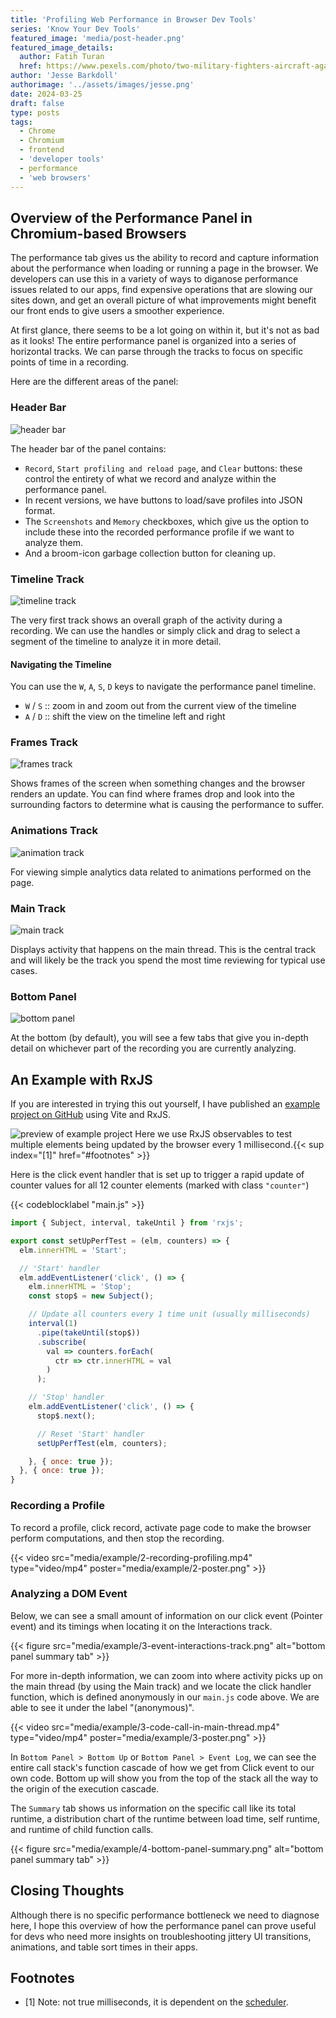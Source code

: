 ```yaml
---
title: 'Profiling Web Performance in Browser Dev Tools'
series: 'Know Your Dev Tools'
featured_image: 'media/post-header.png'
featured_image_details:
  author: Fatih Turan
  href: https://www.pexels.com/photo/two-military-fighters-aircraft-against-clear-blue-sky-16620310/
author: 'Jesse Barkdoll'
authorimage: '../assets/images/jesse.png'
date: 2024-03-25
draft: false
type: posts
tags:
  - Chrome
  - Chromium
  - frontend
  - 'developer tools'
  - performance
  - 'web browsers'
---
```




## Overview of the Performance Panel in Chromium-based Browsers

The performance tab gives us the ability to record and capture information about the performance when loading or running a page in the browser. We developers can use this in a variety of ways to diganose performance issues related to our apps, find expensive operations that are slowing our sites down, and get an overall picture of what improvements might benefit our front ends to give users a smoother experience.

At first glance, there seems to be a lot going on within it, but it's not as bad as it looks! 
The entire performance panel is organized into a series of horizontal tracks. 
We can parse through the tracks to focus on specific points of time in a recording.

Here are the different areas of the panel:



### Header Bar

![header bar](media/header-bar.png)

The header bar of the panel contains:
- `Record`, `Start profiling and reload page`, and `Clear` buttons: these control the 
entirety of what we record and analyze within the performance panel.
- In recent versions, we have buttons to load/save profiles into JSON format.
- The `Screenshots` and `Memory` checkboxes, which give us the option 
to include these into the recorded performance profile if we want to analyze them.
- And a broom-icon garbage collection button for cleaning up.



### Timeline Track

![timeline track](media/timeline-track.png)

The very first track shows an overall graph of the activity during a recording. 
We can use the handles or simply click and drag to select a segment of the timeline 
to analyze it in more detail.

#### Navigating the Timeline
You can use the `W`, `A`, `S`, `D` keys to navigate the performance panel timeline. 
- `W` / `S` :: zoom in and zoom out from the current view of the timeline
- `A` / `D` :: shift the view on the timeline left and right

### Frames Track

![frames track](media/frames-track.png)

Shows frames of the screen when something changes and the browser renders an update. 
You can find where frames drop and look into the surrounding factors to determine 
what is causing the performance to suffer.



### Animations Track

![animation track](media/animation-track.png)

For viewing simple analytics data related to animations performed on the page.



### Main Track

![main track](media/main-track.png)

Displays activity that happens on the main thread. This is the central track and will 
likely be the track you spend the most time reviewing for typical use cases.



### Bottom Panel

![bottom panel](media/bottom-panel.png)

At the bottom (by default), you will see a few tabs that give you in-depth detail 
on whichever part of the recording you are currently analyzing.


## An Example with RxJS

If you are interested in trying this out yourself, I have published an [example project on GitHub](https://github.com/tanomi-tech/Performance-Profling-Example-with-RxJS-Counters) 
using Vite and RxJS.

![preview of example project](media/example/1.png)
Here we use RxJS observables to test multiple elements being updated by the browser every 1 millisecond.{{< sup index="[1]" href="#footnotes" >}}

Here is the click event handler that is set up to trigger a rapid update of counter values for all 12 counter elements (marked with class `"counter"`)

{{< codeblocklabel "main.js" >}}
```javascript
import { Subject, interval, takeUntil } from 'rxjs';

export const setUpPerfTest = (elm, counters) => {
  elm.innerHTML = 'Start';

  // 'Start' handler
  elm.addEventListener('click', () => {
    elm.innerHTML = 'Stop';
    const stop$ = new Subject();

    // Update all counters every 1 time unit (usually milliseconds)
    interval(1)
      .pipe(takeUntil(stop$))
      .subscribe(
        val => counters.forEach(
          ctr => ctr.innerHTML = val
        )
      );

    // 'Stop' handler
    elm.addEventListener('click', () => {
      stop$.next();

      // Reset 'Start' handler
      setUpPerfTest(elm, counters);

    }, { once: true });
  }, { once: true });
}
```
### Recording a Profile

To record a profile, click record, activate page code to make the browser perform computations, and then stop the recording.


{{< video src="media/example/2-recording-profiling.mp4" type="video/mp4" poster="media/example/2-poster.png" >}}


### Analyzing a DOM Event

Below, we can see a small amount of information on our click event (Pointer event) and its timings when locating it on the Interactions track.

{{< figure src="media/example/3-event-interactions-track.png" alt="bottom panel summary tab" >}}

For more in-depth information, we can zoom into where activity picks up on the main thread (by using the Main track) and we locate the click handler function, 
which is defined anonymously in our `main.js` code above. We are able to see it under the label "(anonymous)".

{{< video src="media/example/3-code-call-in-main-thread.mp4" type="video/mp4" poster="media/example/3-poster.png" >}}


In `Bottom Panel > Bottom Up` or `Bottom Panel > Event Log`, we can see the entire call stack's function 
cascade of how we get from Click event to our own code. Bottom up will show you from the top 
of the stack all the way to the origin of the execution cascade.

The `Summary` tab shows us information on the specific call like its total runtime, 
a distribution chart of the runtime between load time, self runtime, and runtime 
of child function calls.

{{< figure src="media/example/4-bottom-panel-summary.png" alt="bottom panel summary tab" >}}


## Closing Thoughts
Although there is no specific performance bottleneck we need to diagnose here, 
I hope this overview of how the performance panel can prove useful for devs who need more insights 
on troubleshooting jittery UI transitions, animations, and table sort times in their apps.


## Footnotes
- [1] Note: not true milliseconds, it is dependent on the [scheduler](https://en.wikipedia.org/wiki/Scheduling_(computing)).